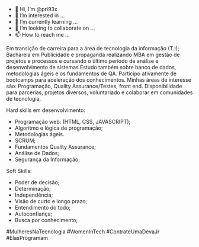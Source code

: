 - 👋 Hi, I’m @pri93x
- 👀 I’m interested in ...
- 🌱 I’m currently learning ...
- 💞️ I’m looking to collaborate on ...
- 📫 How to reach me ...

<!---
pri93x/pri93x is a ✨ special ✨ repository because its `README.md` (this file) appears on your GitHub profile.
You can click the Preview link to take a look at your changes.
--->
Em transição de carreira para a área de tecnologia da informação (T.I);
Bacharela em Publicidade e propaganda realizando MBA em gestão de projetos e processos e cursando o último período de análise e desenvolvimento de sistemas
Estudo também sobre banco de dados, metodologias ágeis e os fundamentos de QA.
Participo ativamente de bootcamps para aceleração dos conhecimentos.
Minhas áreas de interesse são: Programação, Quality Assurance/Testes, front end.
Disponibilidade para parcerias, projetos diversos, voluntariado e colaborar em comunidades de tecnologia.

Hard skills em desenvolvimento:
- Programação web:
(HTML, CSS, JAVASCRIPT);
- Algoritmo e lógica de programação;
- Metodologias ágeis.
- SCRUM;
- Fundamentos Quality Assurance;
- Análise de Dados;
- Segurança da Informação;

Soft Skills:
- Poder de decisão;
- Determinação;
- Independência;
- Visão de curto e longo prazo;
- Entendimento do todo;
- Autoconfiança;
- Busca por conhecimento;


#MulheresNaTecnologia #WomenInTech #ContrateUmaDevaJr #ElasProgramam
